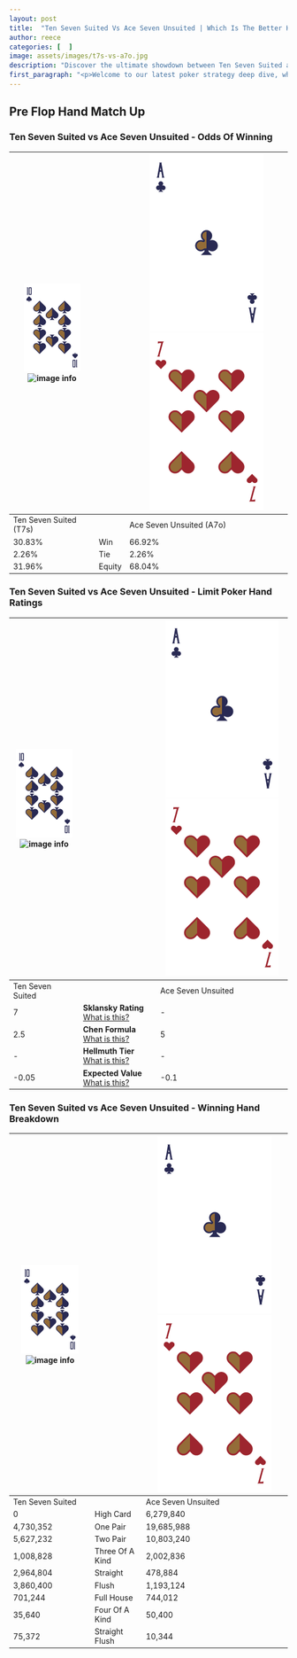 ```yaml
---
layout: post
title:  "Ten Seven Suited Vs Ace Seven Unsuited | Which Is The Better Hand In Poker? A Complete Guide"
author: reece
categories: [  ]
image: assets/images/t7s-vs-a7o.jpg
description: "Discover the ultimate showdown between Ten Seven Suited and Ace Seven Unsuited in poker! Uncover the odds, strategies, and scenarios where one hand triumphs over the other. Get ready to up your poker game with this thrilling analysis."
first_paragraph: "<p>Welcome to our latest poker strategy deep dive, where we're pitting two distinct hands against each other in a high-stakes showdown: Ten Seven Suited vs Ace Seven Unsuited.</p><p>In the dynamic world of poker, every decision counts, and knowing which hand holds the upper hand is key to your success at the table.</p><p>In this article, we'll dissect these two hands, explore the scenarios where one dominates the other, and equip you with the knowledge to make strategic choices that can tip the odds in your favor.</p><p>Get ready to unravel the intriguing dynamics of these poker hands and elevate your game to new heights.</p>"
---
```




[comment]: # (sp0)

## Pre Flop Hand Match Up

<div class="table hand-ratings" markdown="1"> 



### Ten Seven Suited vs Ace Seven Unsuited - Odds Of Winning


    
| ![image info](assets/images/hand1/T.png) ![image info](assets/images/hand1/7s.png) |  | ![image info](assets/images/hand2/A.png) ![image info](assets/images/hand2/7o.png) |
| -------- | -------- | -------- |
| Ten Seven Suited (T7s) |  | Ace Seven Unsuited (A7o) |
| 30.83% | Win | 66.92% |
| 2.26% | Tie | 2.26% |
| 31.96% | Equity | 68.04% |




[comment]: # (sp1)



### Ten Seven Suited vs Ace Seven Unsuited - Limit Poker Hand Ratings


    
| ![image info](assets/images/hand1/T.png) ![image info](assets/images/hand1/7s.png) |  | ![image info](assets/images/hand2/A.png) ![image info](assets/images/hand2/7o.png) |
| -------- | -------- | -------- |
| Ten Seven Suited |  | Ace Seven Unsuited |
| 7 | **Sklansky Rating** [What is this?](/sklansky-rating-explained) | - |
| 2.5 | **Chen Formula** [What is this?](/chen-formula-explained) | 5 |
| - | **Hellmuth Tier** [What is this?](/Hellmuth-tier-explained) | - |
| -0.05 | **Expected Value** [What is this?](/expected-value-explained) | -0.1 |




[comment]: # (sp2)



### Ten Seven Suited vs Ace Seven Unsuited - Winning Hand Breakdown


    
| ![image info](assets/images/hand1/T.png) ![image info](assets/images/hand1/7s.png) |  | ![image info](assets/images/hand2/A.png) ![image info](assets/images/hand2/7o.png) |
| -------- | -------- | -------- |
| Ten Seven Suited |  | Ace Seven Unsuited |
| 0 | High Card | 6,279,840 |
| 4,730,352 | One Pair | 19,685,988 |
| 5,627,232 | Two Pair | 10,803,240 |
| 1,008,828 | Three Of A Kind | 2,002,836 |
| 2,964,804 | Straight | 478,884 |
| 3,860,400 | Flush | 1,193,124 |
| 701,244 | Full House | 744,012 |
| 35,640 | Four Of A Kind | 50,400 |
| 75,372 | Straight Flush | 10,344 |




[comment]: # (sp3)



</div>

[comment]: # (sp4)



[comment]: # (sp5)

